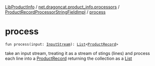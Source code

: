 [LibProductInfo](../../index.md) / [net.dragoncat.product_info.processors](../index.md) / [ProductRecordProcessorStringFieldImpl](index.md) / [process](./process.md)

# process

`fun process(input: `[`InputStream`](https://docs.oracle.com/javase/6/docs/api/java/io/InputStream.html)`): `[`List`](https://kotlinlang.org/api/latest/jvm/stdlib/kotlin.collections/-list/index.html)`<`[`ProductRecord`](../../net.dragoncat.product_info.datamodel/-product-record/index.md)`>`

take an input stream, treating it as a stream of stings (lines) and process each line into
a [ProductRecord](../../net.dragoncat.product_info.datamodel/-product-record/index.md) returning the collection as a [List](https://kotlinlang.org/api/latest/jvm/stdlib/kotlin.collections/-list/index.html)

